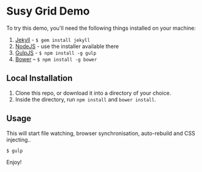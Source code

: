 # Susy Grid Demo

To try this demo, you'll need the following things installed on your machine:

1. [Jekyll](http://jekyllrb.com/) - `$ gem install jekyll`
2. [NodeJS](http://nodejs.org) - use the installer available there
3. [GulpJS](https://github.com/gulpjs/gulp) - `$ npm install -g gulp`
4. [Bower](http://bower.io/) – `$ npm install -g bower`

## Local Installation

1. Clone this repo, or download it into a directory of your choice.
2. Inside the directory, run `npm install` and `bower install`.

## Usage

This will start file watching, browser synchronisation, auto-rebuild and CSS injecting..

```
$ gulp
```

Enjoy!

